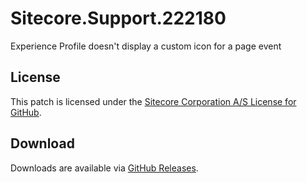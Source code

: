 # Sitecore.Support.222180
Experience Profile doesn't display a custom icon for a page event

## License  
This patch is licensed under the [Sitecore Corporation A/S License for GitHub](https://github.com/sitecoresupport/Sitecore.Support.222180/blob/master/LICENSE).  

## Download  
Downloads are available via [GitHub Releases](https://github.com/sitecoresupport/Sitecore.Support.222180/releases).  
